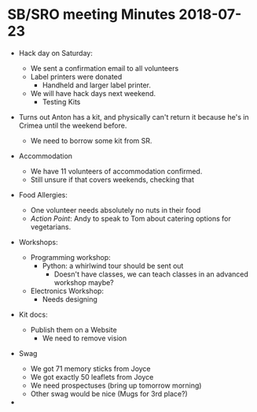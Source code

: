 # SB/SRO meeting Minutes 2018-07-23

- Hack day on Saturday:
    - We sent a confirmation email to all volunteers
    - Label printers were donated
        - Handheld and larger label printer.
    - We will have hack days next weekend.
        - Testing Kits

- Turns out Anton has a kit, and physically can't return it because he's in Crimea until the weekend before.
    - We need to borrow some kit from SR.
    
- Accommodation
    - We have 11 volunteers of accommodation confirmed. 
    - Still unsure if that covers weekends, checking that

- Food Allergies:
    - One volunteer needs absolutely no nuts in their food
    - *Action Point*: Andy to speak to Tom about catering options for vegetarians.

- Workshops:
    - Programming workshop:
        - Python: a whirlwind tour should be sent out
            - Doesn't have classes, we can teach classes in an advanced workshop maybe?
    - Electronics Workshop:
        - Needs designing

- Kit docs:
    - Publish them on a Website
        - We need to remove vision

- Swag
    -  We got 71 memory sticks from Joyce
    -  We got exactly 50 leaflets from Joyce
    -  We need prospectuses (bring up tomorrow morning)
    -  Other swag would be nice (Mugs for 3rd place?)

- 
